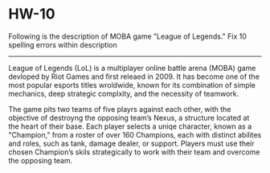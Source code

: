 # HW-10

Following is the description of MOBA game "League of Legends." Fix 10 spelling errors within description

----------------------------------------------------------------------------------------------------------------


League of Legends (LoL) is a multiplayer online battle arena (MOBA) game devloped by Riot Games and first releaed in 2009. It has become one of the most popular esports titles wroldwide, known for its combination of simple mechanics, deep strategic complxity, and the necessity of teamwork.

The game pits two teams of five playrs against each other, with the objective of destroyng the opposing team’s Nexus, a structure located at the heart of their base. Each player selects a uniqe character, known as a "Champion," from a roster of over 160 Champions, each with distinct abilites and roles, such as tank, damage dealer, or support. Players must use their chosen Champion’s skils strategically to work with their team and overcome the opposing team.
